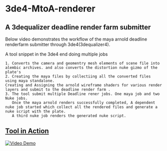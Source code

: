 # 3de4-MtoA-renderer

## A  3dequalizer deadline render farm submitter

Below video demonstrates the workflow of the maya arnold deadline renderfarm submitter through 3de4(3dequalizer4).

A tool snippet in the 3de4 end doing multiple jobs  

    1. Converts the camera and geomentry mesh elements of scene file into alembic archives. and also converts the distortion nuke gizmo of the plate's
    2. Creating the maya files by collectiing all the converted files using maya standalone. 
    Creating and Assigning the arnold wireframe shaders for various render layers and submit to the deadline render farm .
    3. The tool submit multiple Deadline rener jobs. One maya job and two Nuke jobs. 
       Once the maya arnold renders successfully completed, A dependent nuke job started which collect all the rendered files and generate a nuke script with the plate.
       A third nuke job renders the generated nuke script. 
    

## <ins> Tool in Action </ins> 
[![Video Demo](https://img.youtube.com/vi/diug0lMhQpE/0.jpg)](https://www.youtube.com/watch?v=diug0lMhQpE)
